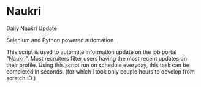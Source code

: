 # Naukri
Daily Naukri Update

Selenium and Python powered automation

This script is used to automate information update on the job portal "Naukri". Most recruiters filter users having the most recent updates on their profile. Using this script run on schedule everyday, this task can be completed in seconds.
(for which I took only couple hours to develop from scratch :D )

